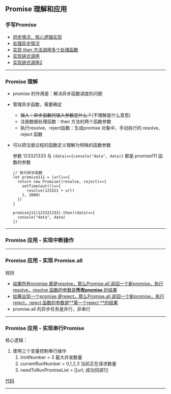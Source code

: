 ## Promise 理解和应用

### 手写Promise 

- [同步情况，核心逻辑实现](https://github.com/wojiaofengzhongzhuifeng/common-code/commit/e305c8d6be6a9e820fcf8463b291d5b09784add2)
- [处理异步情况](https://github.com/wojiaofengzhongzhuifeng/common-code/commit/c448338cf6aebd2978c994a86122042636f16e67)
- [实现 then 方法调用多个处理函数](https://github.com/wojiaofengzhongzhuifeng/common-code/commit/a8eea10f54b99796f18bfd17765f08620ae8f5c3)
- [实现链式调用](https://github.com/wojiaofengzhongzhuifeng/common-code/commit/91dae8c37c1defee08b6bfd94453b90e732d6447)
- [实现链式调用2](https://github.com/wojiaofengzhongzhuifeng/common-code/commit/e373af4ca24dc69ddf09f8f76ee4e374926a53e0) 

---

### Promise 理解

- promise 的作用是：解决异步函数调度的问题

- 管理异步函数，需要确定
  - ~~输入：异步函数的输入参数是什么？~~(不理解是什么意思)
  - 注册数据处理函数：then 方法的两个函数参数
  - 执行resolve、reject函数：生成promise 对象中，手动执行的 resolve、reject 函数

- 可以把注册过程的函数定义理解为特殊的函数参数

  参数 123321333 与 `(data)=>{console("data", data)}`  都是 promise111 函数的参数

  ```
  // 执行异步函数
  let promise111 = (url)=>{
  	return new Promise((resolve, reject)=>{
      setTimetout(()=>{
        resolve(123321 + url)
      }, 2000)
    })
  }
  
  promise111(123321333).then((data)=>{
  	console("data", data)
  })
  ```

---

### Promise 应用 - 实现中断操作

---



### Promise 应用 - 实现 Promise.all

规则

- [如果所有promise 都是resolve，那么Promise.all 返回一个新promise，执行resolve，resolve 函数的参数是**所有promise** 的结果](https://github.com/wojiaofengzhongzhuifeng/common-code/commit/996d45b02a7119655706f4b2d8788f902e93e430)
- [如果出现一个promise 是reject，那么Promise.all 返回一个新promise，执行 reject，reject 函数的参数是**第一个reject **的结果](https://github.com/wojiaofengzhongzhuifeng/common-code/commit/b486e5ee52cc6e3d0f62ad0697663071e42211a0)
- promise.all 的异步任务是并行，非串行

---

### Promise 应用 - 实现串行Promise

核心逻辑：

1. 使用三个变量控制串行操作
   1. limitNumber = 3 最大并发数量
   2. currentRunNumber = 0,1,2,3 当前正在请求数量
   3. needToRunPromiseList = [[url, 成功回调1]] 

[代码](https://github.com/wojiaofengzhongzhuifeng/common-code/blob/main/src/code/03-promise-queue.html)

---





